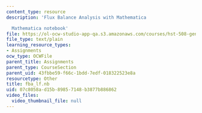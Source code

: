 ```yaml
---
content_type: resource
description: 'Flux Balance Analysis with Mathematica

  Mathematica notebook'
file: https://ol-ocw-studio-app-qa.s3.amazonaws.com/courses/hst-508-genomics-and-computational-biology-fall-2002/07c8058ad15b89857148b3877b886862_fba_lf.nb
file_type: text/plain
learning_resource_types:
- Assignments
ocw_type: OCWFile
parent_title: Assignments
parent_type: CourseSection
parent_uid: 43fbbe59-f66c-1bdd-7edf-018322523e8a
resourcetype: Other
title: fba_lf.nb
uid: 07c8058a-d15b-8985-7148-b3877b886862
video_files:
  video_thumbnail_file: null
---
```

